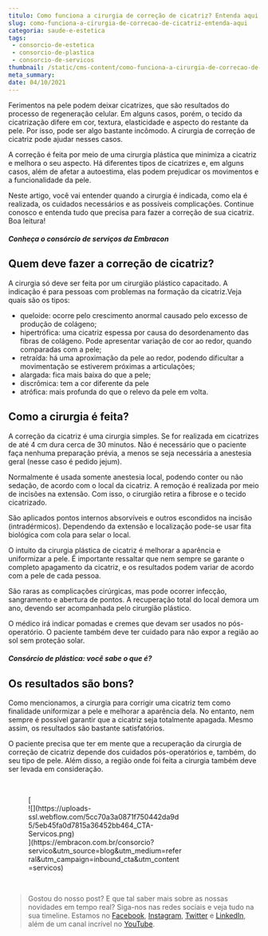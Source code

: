 ```yaml
---
titulo: Como funciona a cirurgia de correção de cicatriz? Entenda aqui!
slug: como-funciona-a-cirurgia-de-correcao-de-cicatriz-entenda-aqui
categoria: saude-e-estetica
tags:
 - consorcio-de-estetica
 - consorcio-de-plastica
 - consorcio-de-servicos
thumbnail: /static/cms-content/como-funciona-a-cirurgia-de-correcao-de-cicatriz-entenda-aqui.jpeg
meta_summary: 
date: 04/10/2021
---
```

Ferimentos na pele podem deixar cicatrizes, que são resultados do processo de regeneração celular. Em alguns casos, porém, o tecido da cicatrização difere em cor, textura, elasticidade e aspecto do restante da pele. Por isso, pode ser algo bastante incômodo. A cirurgia de correção de cicatriz pode ajudar nesses casos.

A correção é feita por meio de uma cirurgia plástica que minimiza a cicatriz e melhora o seu aspecto. Há diferentes tipos de cicatrizes e, em alguns casos, além de afetar a autoestima, elas podem prejudicar os movimentos e a funcionalidade da pele.

Neste artigo, você vai entender quando a cirurgia é indicada, como ela é realizada, os cuidados necessários e as possíveis complicações. Continue conosco e entenda tudo que precisa para fazer a correção de sua cicatriz. Boa leitura!

##### Conheça o consórcio de serviços da Embracon

Quem deve fazer a correção de cicatriz?
---------------------------------------

A cirurgia só deve ser feita por um cirurgião plástico capacitado. A indicação é para pessoas com problemas na formação da cicatriz.Veja quais são os tipos:

- queloide: ocorre pelo crescimento anormal causado pelo excesso de produção de colágeno;
- hipertrófica: uma cicatriz espessa por causa do desordenamento das fibras de colágeno. Pode apresentar variação de cor ao redor, quando comparadas com a pele;
- retraída: há uma aproximação da pele ao redor, podendo dificultar a movimentação se estiverem próximas a articulações;
- alargada: fica mais baixa do que a pele;
- discrômica: tem a cor diferente da pele
- atrófica: mais profunda do que o relevo da pele em volta.

Como a cirurgia é feita?
------------------------

A correção da cicatriz é uma cirurgia simples. Se for realizada em cicatrizes de até 4 cm dura cerca de 30 minutos. Não é necessário que o paciente faça nenhuma preparação prévia, a menos se seja necessária a anestesia geral (nesse caso é pedido jejum).

Normalmente é usada somente anestesia local, podendo conter ou não sedação, de acordo com o local da cicatriz. A remoção é realizada por meio de incisões na extensão. Com isso, o cirurgião retira a fibrose e o tecido cicatrizado.

São aplicados pontos internos absorvíveis e outros escondidos na incisão (intradérmicos). Dependendo da extensão e localização pode-se usar fita biológica com cola para selar o local.

O intuito da cirurgia plástica de cicatriz é melhorar a aparência e uniformizar a pele. É importante ressaltar que nem sempre se garante o completo apagamento da cicatriz, e os resultados podem variar de acordo com a pele de cada pessoa.

São raras as complicações cirúrgicas, mas pode ocorrer infecção, sangramento e abertura de pontos. A recuperação total do local demora um ano, devendo ser acompanhada pelo cirurgião plástico.

O médico irá indicar pomadas e cremes que devam ser usados no pós-operatório. O paciente também deve ter cuidado para não expor a região ao sol sem proteção solar.

##### Consórcio de plástica: você sabe o que é?

Os resultados são bons?
-----------------------

Como mencionamos, a cirurgia para corrigir uma cicatriz tem como finalidade uniformizar a pele e melhorar a aparência dela. No entanto, nem sempre é possível garantir que a cicatriz seja totalmente apagada. Mesmo assim, os resultados são bastante satisfatórios.

O paciente precisa que ter em mente que a recuperação da cirurgia de correção de cicatriz depende dos cuidados pós-operatórios e, também, do seu tipo de pele. Além disso, a região onde foi feita a cirurgia também deve ser levada em consideração.

‍

<figure class="w-richtext-figure-type-image w-richtext-align-center" style="max-width:310px">[<div>![](https://uploads-ssl.webflow.com/5cc70a3a0871f750442da9d5/5eb45fa0d7815a36452bb464_CTA-Servicos.png)</div>](https://embracon.com.br/consorcio?servico&utm_source=blog&utm_medium=referral&utm_campaign=inbound_cta&utm_content=servicos)</figure>‍

> Gostou do nosso post? E que tal saber mais sobre as nossas novidades em tempo real? Siga-nos nas redes sociais e veja tudo na sua timeline. Estamos no [Facebook](https://www.facebook.com/embracon/), [Instagram](https://www.instagram.com/embraconoficial/), [Twitter](https://twitter.com/embracon) e [LinkedIn](https://www.linkedin.com/company/1018875/), além de um canal incrível no [YouTube](https://www.youtube.com/channel/UCL-Y0mv9zc73Iek48NLUBzQ).

‍
